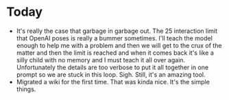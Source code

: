 # Today

* It's really the case that garbage in garbage out. The 25 interaction limit that OpenAI poses is really a bummer sometimes. I'll teach the model enough to help me with a problem and then we will get to the crux of the matter and then the limit is reached and when it comes back it's like a silly child with no memory and I must teach it all over again. Unfortunately the details are too verbose to put it all together in one prompt so we are stuck in this loop. Sigh. Still, it's an amazing tool.
* Migrated a wiki for the first time. That was kinda nice. It's the simple things.
